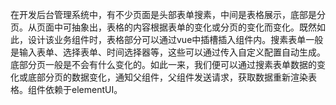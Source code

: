 在开发后台管理系统中，有不少页面是头部表单搜素，中间是表格展示，底部是分页。从页面中可抽象出，表格的内容根据表单的变化或分页的变化而变化。既然如此，设计该业务组件时，表格部分可以通过vue中插槽插入组件内。搜素表单一般是输入表单、选择表单、时间选择器等，这些可以通过传入自定义配置自动生成。底部分页一般是不会有什么变化的。如此一来，我们便可以通过搜素表单数据的变化或底部分页的数据变化，通知父组件，父组件发送请求，获取数据重新渲染表格。组件依赖于elementUI。